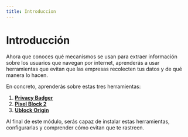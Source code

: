 ```yaml
---
title: Introduccion
---
```

# Introducción

Ahora que conoces qué mecanismos se usan para extraer información sobre los usuarios que navegan por internet, aprenderás a usar herramientas que evitan que las empresas recolecten tus datos y de qué manera lo hacen.

En concreto, aprenderás sobre estas tres herramientas:

  1. **[Privacy Badger](/course-in-a-box/modules/evitando_los_trackers/PrivacyBadger)**
  2. **[Pixel Block 2](/course-in-a-box/modules/evitando_los_trackers/PixelBlock2)**
  3. **[Ublock Origin](/course-in-a-box/modules/evitando_los_trackers/UblockOrigin)**
  
Al final de este módulo, serás capaz de instalar estas herramientas, configurarlas y comprender cómo evitan que te rastreen.

